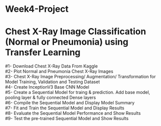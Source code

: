 # Week4-Project
# Chest X-Ray Image Classification (Normal or Pneumonia) using Transfer Learning 
#1- Download Chest X-Ray Data From Kaggle<br>
#2- Plot Normal and Pneumonia Chest X-Ray Images<br>
#3- Chest X-Ray Image Preprocessing/ Augmentation/ Transformation for Model Training, Validation and Testing Dataset<br>
#4- Create InceptionV3 Base CNN Model<br>
#5- Create a Sequential Model for traing & prediction. Add base model, pooling layer & fully connected Dense layers<br>
#6- Compile the Sequential Model and Display Model Summary<br>
#7- Fit and Train the Sequential Model and Display Results<br>
#8- Evaluate the Sequential Model Performance and Show Results<br>
#9- Test the pre-trained Sequential Model and Show Results<br>
